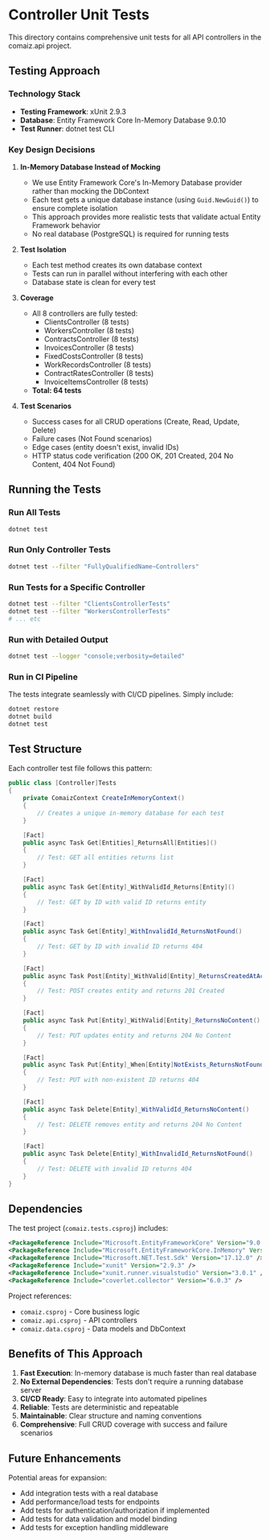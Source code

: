 # Controller Unit Tests

This directory contains comprehensive unit tests for all API controllers in the comaiz.api project.

## Testing Approach

### Technology Stack
- **Testing Framework**: xUnit 2.9.3
- **Database**: Entity Framework Core In-Memory Database 9.0.10
- **Test Runner**: dotnet test CLI

### Key Design Decisions

1. **In-Memory Database Instead of Mocking**
   - We use Entity Framework Core's In-Memory Database provider rather than mocking the DbContext
   - Each test gets a unique database instance (using `Guid.NewGuid()`) to ensure complete isolation
   - This approach provides more realistic tests that validate actual Entity Framework behavior
   - No real database (PostgreSQL) is required for running tests

2. **Test Isolation**
   - Each test method creates its own database context
   - Tests can run in parallel without interfering with each other
   - Database state is clean for every test

3. **Coverage**
   - All 8 controllers are fully tested:
     - ClientsController (8 tests)
     - WorkersController (8 tests)
     - ContractsController (8 tests)
     - InvoicesController (8 tests)
     - FixedCostsController (8 tests)
     - WorkRecordsController (8 tests)
     - ContractRatesController (8 tests)
     - InvoiceItemsController (8 tests)
   - **Total: 64 tests**

4. **Test Scenarios**
   - Success cases for all CRUD operations (Create, Read, Update, Delete)
   - Failure cases (Not Found scenarios)
   - Edge cases (entity doesn't exist, invalid IDs)
   - HTTP status code verification (200 OK, 201 Created, 204 No Content, 404 Not Found)

## Running the Tests

### Run All Tests
```bash
dotnet test
```

### Run Only Controller Tests
```bash
dotnet test --filter "FullyQualifiedName~Controllers"
```

### Run Tests for a Specific Controller
```bash
dotnet test --filter "ClientsControllerTests"
dotnet test --filter "WorkersControllerTests"
# ... etc
```

### Run with Detailed Output
```bash
dotnet test --logger "console;verbosity=detailed"
```

### Run in CI Pipeline
The tests integrate seamlessly with CI/CD pipelines. Simply include:
```bash
dotnet restore
dotnet build
dotnet test
```

## Test Structure

Each controller test file follows this pattern:

```csharp
public class [Controller]Tests
{
    private ComaizContext CreateInMemoryContext()
    {
        // Creates a unique in-memory database for each test
    }

    [Fact]
    public async Task Get[Entities]_ReturnsAll[Entities]()
    {
        // Test: GET all entities returns list
    }

    [Fact]
    public async Task Get[Entity]_WithValidId_Returns[Entity]()
    {
        // Test: GET by ID with valid ID returns entity
    }

    [Fact]
    public async Task Get[Entity]_WithInvalidId_ReturnsNotFound()
    {
        // Test: GET by ID with invalid ID returns 404
    }

    [Fact]
    public async Task Post[Entity]_WithValid[Entity]_ReturnsCreatedAtAction()
    {
        // Test: POST creates entity and returns 201 Created
    }

    [Fact]
    public async Task Put[Entity]_WithValid[Entity]_ReturnsNoContent()
    {
        // Test: PUT updates entity and returns 204 No Content
    }

    [Fact]
    public async Task Put[Entity]_When[Entity]NotExists_ReturnsNotFound()
    {
        // Test: PUT with non-existent ID returns 404
    }

    [Fact]
    public async Task Delete[Entity]_WithValidId_ReturnsNoContent()
    {
        // Test: DELETE removes entity and returns 204 No Content
    }

    [Fact]
    public async Task Delete[Entity]_WithInvalidId_ReturnsNotFound()
    {
        // Test: DELETE with invalid ID returns 404
    }
}
```

## Dependencies

The test project (`comaiz.tests.csproj`) includes:

```xml
<PackageReference Include="Microsoft.EntityFrameworkCore" Version="9.0.10" />
<PackageReference Include="Microsoft.EntityFrameworkCore.InMemory" Version="9.0.10" />
<PackageReference Include="Microsoft.NET.Test.Sdk" Version="17.12.0" />
<PackageReference Include="xunit" Version="2.9.3" />
<PackageReference Include="xunit.runner.visualstudio" Version="3.0.1" />
<PackageReference Include="coverlet.collector" Version="6.0.3" />
```

Project references:
- `comaiz.csproj` - Core business logic
- `comaiz.api.csproj` - API controllers
- `comaiz.data.csproj` - Data models and DbContext

## Benefits of This Approach

1. **Fast Execution**: In-memory database is much faster than real database
2. **No External Dependencies**: Tests don't require a running database server
3. **CI/CD Ready**: Easy to integrate into automated pipelines
4. **Reliable**: Tests are deterministic and repeatable
5. **Maintainable**: Clear structure and naming conventions
6. **Comprehensive**: Full CRUD coverage with success and failure scenarios

## Future Enhancements

Potential areas for expansion:
- Add integration tests with a real database
- Add performance/load tests for endpoints
- Add tests for authentication/authorization if implemented
- Add tests for data validation and model binding
- Add tests for exception handling middleware
